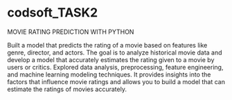 # codsoft_TASK2
MOVIE RATING PREDICTION WITH PYTHON

Built a model that predicts the rating of a movie based on
features like genre, director, and actors.
The goal is to analyze historical movie data and develop a model
that accurately estimates the rating given to a movie by users or
critics.
Explored data analysis, preprocessing, feature engineering, and machine
learning modeling techniques. It provides insights into the factors
that influence movie ratings and allows you to build a model that
can estimate the ratings of movies accurately.
